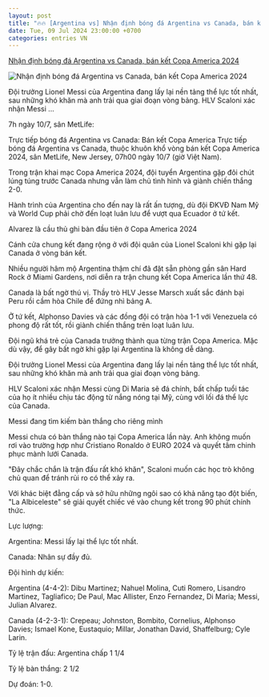 ```yaml
---
layout: post
title: "🔥🔥 [Argentina vs] Nhận định bóng đá Argentina vs Canada, bán kết Copa America 2024"
date: Tue, 09 Jul 2024 23:00:00 +0700
categories: entries VN
---
```

[Nhận định bóng đá Argentina vs Canada, bán kết Copa America 2024](https://vietnamnet.vn/nhan-dinh-bong-da-argentina-vs-canada-ban-ket-copa-america-2024-2300124.html)

![Nhận định bóng đá Argentina vs Canada, bán kết Copa America 2024](https://static-images.vnncdn.net/vps_images_publish/000001/000003/2024/7/9/nhan-dinh-bong-da-argentina-vs-canada-dang-cap-chenh-lech-2734.jpg?width=0&s=Wv3z5n_p7uNQDSSK-xEo1w)

Đội trưởng Lionel Messi của Argentina đang lấy lại nền tảng thể lực tốt nhất, sau những khó khăn mà anh trải qua giai đoạn vòng bảng. HLV Scaloni xác nhận Messi ...

7h ngày 10/7, sân MetLife:

Trực tiếp bóng đá Argentina vs Canada: Bán kết Copa America Trực tiếp bóng đá Argentina vs Canada, thuộc khuôn khổ vòng bán kết Copa America 2024, sân MetLife, New Jersey, 07h00 ngày 10/7 (giờ Việt Nam).



Trong trận khai mạc Copa America 2024, đội tuyển Argentina gặp đôi chút lúng túng trước Canada nhưng vẫn làm chủ tình hình và giành chiến thắng 2-0.

Hành trình của Argentina cho đến nay là rất ấn tượng, dù đội ĐKVĐ Nam Mỹ và World Cup phải chờ đến loạt luân lưu để vượt qua Ecuador ở tứ kết.

Alvarez là cầu thủ ghi bàn đầu tiên ở Copa America 2024

Cánh cửa chung kết đang rộng ở với đội quân của Lionel Scaloni khi gặp lại Canada ở vòng bán kết.

Nhiều người hâm mộ Argentina thậm chí đã đặt sẵn phòng gần sân Hard Rock ở Miami Gardens, nơi diễn ra trận chung kết Copa America lần thứ 48.

Canada là bất ngờ thú vị. Thầy trò HLV Jesse Marsch xuất sắc đánh bại Peru rồi cầm hòa Chile để đứng nhì bảng A.

Ở tứ kết, Alphonso Davies và các đồng đội có trận hòa 1-1 với Venezuela có phong độ rất tốt, rồi giành chiến thắng trên loạt luân lưu.

Đội ngũ khá trẻ của Canada trưởng thành qua từng trận Copa America. Mặc dù vậy, để gây bất ngờ khi gặp lại Argentina là không dễ dàng.

Đội trưởng Lionel Messi của Argentina đang lấy lại nền tảng thể lực tốt nhất, sau những khó khăn mà anh trải qua giai đoạn vòng bảng.

HLV Scaloni xác nhận Messi cùng Di Maria sẽ đá chính, bất chấp tuổi tác của họ ít nhiều chịu tác động từ nắng nóng tại Mỹ, cùng với lối đá thể lực của Canada.

Messi đang tìm kiếm bàn thắng cho riêng mình

Messi chưa có bàn thắng nào tại Copa America lần này. Anh không muốn rơi vào trường hợp như Cristiano Ronaldo ở EURO 2024 và quyết tâm chinh phục mành lưới Canada.

"Đây chắc chắn là trận đấu rất khó khăn", Scaloni muốn các học trò không chủ quan để tránh rủi ro có thể xảy ra.

Với khác biệt đẳng cấp và sở hữu những ngôi sao có khả năng tạo đột biến, "La Albiceleste" sẽ giải quyết chiếc vé vào chung kết trong 90 phút chính thức.

Lực lượng:

Argentina: Messi lấy lại thể lực tốt nhất.

Canada: Nhân sự đầy đủ.

Đội hình dự kiến:

Argentina (4-4-2): Dibu Martinez; Nahuel Molina, Cuti Romero, Lisandro Martinez, Tagliafico; De Paul, Mac Allister, Enzo Fernandez, Di Maria; Messi, Julian Alvarez.

Canada (4-2-3-1): Crepeau; Johnston, Bombito, Cornelius, Alphonso Davies; Ismael Kone, Eustaquio; Millar, Jonathan David, Shaffelburg; Cyle Larin.

Tỷ lệ trận đấu: Argentina chấp 1 1/4

Tỷ lệ bàn thắng: 2 1/2

Dự đoán: 1-0.

